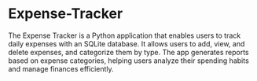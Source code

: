 # Expense-Tracker
The Expense Tracker is a Python application that enables users to track daily expenses with an SQLite database. It allows users to add, view, and delete expenses, and categorize them by type. The app generates reports based on expense categories, helping users analyze their spending habits and manage finances efficiently.
